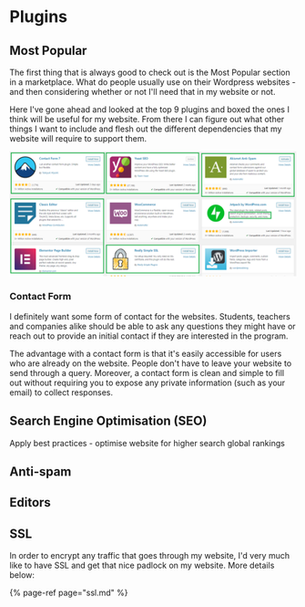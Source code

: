 # Plugins

## Most Popular

The first thing that is always good to check out is the Most Popular section in a marketplace. What do people usually use on their Wordpress websites - and then considering whether or not I'll need that in my website or not.

Here I've gone ahead and looked at the top 9 plugins and boxed the ones I think will be useful for my website. From there I can figure out what other things I want to include and flesh out the different dependencies that my website will require to support them.

![Top 9 Most Popular Wordpress Plugins](../../../.gitbook/assets/image%20%28100%29.png)

### Contact Form

I definitely want some form of contact for the websites. Students, teachers and companies alike should be able to ask any questions they might have or reach out to provide an initial contact if they are interested in the program.

The advantage with a contact form is that it's easily accessible for users who are already on the website. People don't have to leave your website to send through a query. Moreover, a contact form is clean and simple to fill out without requiring you to expose any private information \(such as your email\) to collect responses.

## Search Engine Optimisation \(SEO\)

Apply best practices - optimise website for higher search global rankings

## Anti-spam

## Editors

## SSL

In order to encrypt any traffic that goes through my website, I'd very much like to have SSL and get that nice padlock on my website. More details below:

{% page-ref page="ssl.md" %}







